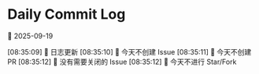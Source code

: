 # Daily Commit Log

🌙 2025-09-19

[08:35:09] 🌱 日志更新
[08:35:10] 🌿 今天不创建 Issue
[08:35:11] 🌿 今天不创建 PR
[08:35:12] 🎉 没有需要关闭的 Issue
[08:35:12] 🌿 今天不进行 Star/Fork
